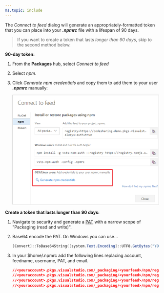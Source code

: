 ```yaml
---
ms.topic: include
---
```


The _Connect to feed_ dialog will generate an appropriately-formatted token that you can place into your **_.npmrc_** file with a lifespan of 90 days.

>  If you want to create a token that lasts _longer than 90 days_, skip to the second method below.

**90-day token:**

1. From the **Packages** hub, select _Connect to feed_

1. Select _npm_.

1. Click _Generate npm credentials_ and copy them to add them to your user **_.npmrc_** manually:

    ![Connect to feed from Azure Artifacts Linux/Mac credentials](../../_shared/_img/connect-to-feed-npm-creds.png)

**Create a token that lasts longer than 90 days:**

1. Navigate to security and generate a [PAT](../../../organizations/accounts/use-personal-access-tokens-to-authenticate.md) with a narrow scope of "Packaging (read and write)".
2. Base64 encode the PAT.  On Windows you can use...

    ```powershell
    [Convert]::ToBase64String([system.Text.Encoding]::UTF8.GetBytes("YOUR_PAT_GOES_HERE"))
    ```
3. In your $home/.npmrc add the following lines replacing account, feedname, username, PAT, and email.

    ```json
    //<youraccount>.pkgs.visualstudio.com/_packaging/<yourfeed>/npm/registry/:username=YOUR-USERNAME
    //<youraccount>.pkgs.visualstudio.com/_packaging/<yourfeed>/npm/registry/:_password=BASE64-ENCODED-PAT-GOES-HERE
    //<youraccount>.pkgs.visualstudio.com/_packaging/<yourfeed>/npm/registry/:email=YOUREMAIL@EXAMPLE.COM
    //<youraccount>.pkgs.visualstudio.com/_packaging/<yourfeed>/npm/registry/:always-auth=true
    ```
